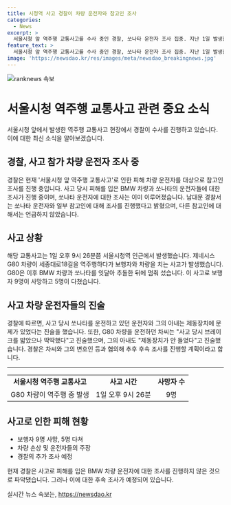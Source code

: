 ```yaml
---
title: 시청역 사고 경찰이 차량 운전자와 참고인 조사
categories:
  - News
excerpt: >
  서울시청 앞 역주행 교통사고를 수사 중인 경찰, 쏘나타 운전자 조사 집중. 지난 1일 발생한 사고에서 BMW 차량과 쏘나타 운전자가 피해를 입었으며, 현재 쏘나타 차량 운전자를 대상으로만 조사가 진행되고 있음. G80 차량의 운전자와 차모도 조사를 받으며 브레이크를 밟았으나 딱딱했다고 진술하였고, 이에 따른 후속 조사 계획이 수립 중에 있음. 사고로 인해 보행자 9명이 사망하고 5명이 부상을 입은 상황에서, 수사가 집중되고 있음. (단어 수: 111)
feature_text: >
  서울시청 앞 역주행 교통사고를 수사 중인 경찰, 쏘나타 운전자 조사 집중. 지난 1일 발생한 사고에서 BMW 차량과 쏘나타 운전자가 피해를 입었으며, 현재 쏘나타 차량 운전자를 대상으로만 조사가 진행되고 있음. G80 차량의 운전자와 차모도 조사를 받으며 브레이크를 밟았으나 딱딱했다고 진술하였고, 이에 따른 후속 조사 계획이 수립 중에 있음. 사고로 인해 보행자 9명이 사망하고 5명이 부상을 입은 상황에서, 수사가 집중되고 있음. (단어 수: 111)
image: 'https://newsdao.kr/res/images/meta/newsdao_breakingnews.jpg'
---
```


<p><img src="https://newsdao.kr/res/images/meta/newsdao_breakingnews.jpg" alt="ranknews 속보" /></p>

<h1>서울시청 역주행 교통사고 관련 중요 소식</h1>

<p data-ke-size="size16">서울시청 앞에서 발생한 역주행 교통사고 현장에서 경찰이 수사를 진행하고 있습니다. 이에 대한 최신 소식을 알아보겠습니다.</p>

<h2 data-ke-size="size26">경찰, 사고 참가 차량 운전자 조사 중</h2>

<p data-ke-size="size16">경찰은 현재 '서울시청 앞 역주행 교통사고'로 인한 피해 차량 운전자를 대상으로 참고인 조사를 진행 중입니다. 사고 당시 피해를 입은 BMW 차량과 쏘나타의 운전자들에 대한 조사가 진행 중이며, 쏘나타 운전자에 대한 조사는 이미 이루어졌습니다. 남대문 경찰서는 쏘나타 운전자와 일부 참고인에 대해 조사를 진행했다고 밝혔으며, 다른 참고인에 대해서는 언급하지 않았습니다.</p>

<h2 data-ke-size="size26">사고 상황</h2>

<p data-ke-size="size16">해당 교통사고는 1일 오후 9시 26분쯤 서울시청역 인근에서 발생했습니다. 제네시스 G80 차량이 세종대로18길을 역주행하다가 보행자와 차량을 치는 사고가 발생했습니다. G80은 이후 BMW 차량과 쏘나타를 잇달아 추돌한 뒤에 멈춰 섰습니다. 이 사고로 보행자 9명이 사망하고 5명이 다쳤습니다.</p>

<h2 data-ke-size="size26">사고 차량 운전자들의 진술</h2>

<p data-ke-size="size16">경찰에 따르면, 사고 당시 쏘나타를 운전하고 있던 운전자와 그의 아내는 제동장치에 문제가 있었다는 진술을 했습니다. 또한, G80 차량을 운전하던 차씨는 "사고 당시 브레이크를 밟았으나 딱딱했다"고 진술했으며, 그의 아내도 "제동장치가 안 들었다"고 진술했습니다. 경찰은 차씨와 그의 변호인 등과 협의해 추후 후속 조사를 진행할 계획이라고 합니다.</p>

<hr>

<table>
<tbody>
<tr>
<td style="text-align: center; height: 17px;"><b>서울시청 역주행 교통사고</b></td>
<td style="text-align: center; height: 17px;"><b>사고 시간</b></td>
<td style="text-align: center; height: 17px;"><b>사망자 수</b></td>
</tr>
<tr>
<td style="text-align: center; height: 17px;">G80 차량이 역주행 중 발생</td>
<td style="text-align: center; height: 17px;">1일 오후 9시 26분</td>
<td style="text-align: center; height: 17px;">9명</td>
</tr>
</tbody>
</table>

<h2 data-ke-size="size26">사고로 인한 피해 현황</h2>

<ul>
<li>보행자 9명 사망, 5명 다쳐</li>
<li>차량 손상 및 운전자들의 주장</li>
<li>경찰의 추가 조사 예정</li>
</ul>

<p data-ke-size="size16">현재 경찰은 사고로 피해를 입은 BMW 차량 운전자에 대한 조사를 진행하지 않은 것으로 파악됐습니다. 그러나 이에 대한 후속 조사가 예정되어 있습니다.</p>
실시간 뉴스 속보는, <a href="https://newsdao.kr" rel="dofollow">https://newsdao.kr</a>


